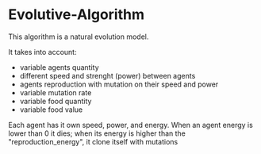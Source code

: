 # Evolutive-Algorithm
This algorithm is a natural evolution model.

It takes into account:
- variable agents quantity
- different speed and strenght (power) between agents
- agents reproduction with mutation on their speed and power
- variable mutation rate
- variable food quantity
- variable food value

Each agent has it own speed, power, and energy. When an agent energy is lower than 0 it dies; when its energy is higher than the "reproduction_energy", it clone itself with mutations
